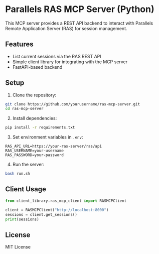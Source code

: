# Parallels RAS MCP Server (Python)

This MCP server provides a REST API backend to interact with Parallels Remote Application Server (RAS) for session management.

## Features
- List current sessions via the RAS REST API
- Simple client library for integrating with the MCP server
- FastAPI-based backend

## Setup

1. Clone the repository:
```bash
git clone https://github.com/yourusername/ras-mcp-server.git
cd ras-mcp-server
```

2. Install dependencies:
```bash
pip install -r requirements.txt
```

3. Set environment variables in `.env`:
```env
RAS_API_URL=https://your-ras-server/ras/api
RAS_USERNAME=your-username
RAS_PASSWORD=your-password
```

4. Run the server:
```bash
bash run.sh
```

## Client Usage
```python
from client_library.ras_mcp_client import RASMCPClient

client = RASMCPClient("http://localhost:8000")
sessions = client.get_sessions()
print(sessions)
```


## License
MIT License
